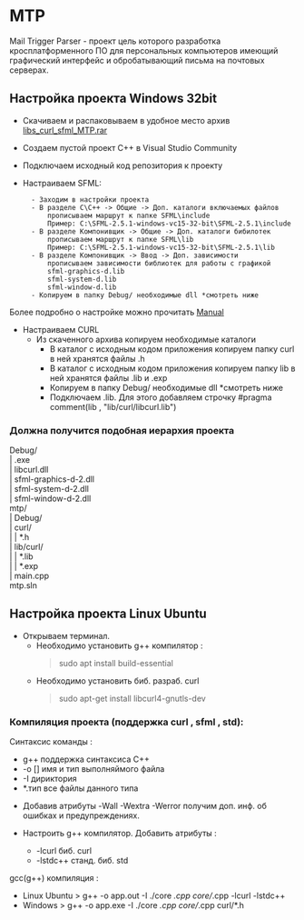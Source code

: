# MTP #
Mail Trigger Parser - проект цель которого разработка кросплатформенного ПО для персональных компьютеров имеющий графический 
интерфейс и обробатывающий письма на почтовых серверах.

## Настройка проекта Windows 32bit ##

- Скачиваем и распаковываем в удобное место архив [libs_curl_sfml_MTP.rar](https://drive.google.com/file/d/1xdz1N1XFkv59eb-1l5nhpoY3fnCsJ3RR/view?usp=sharing)
- Создаем пустой проект C++ в Visual Studio Community
- Подключаем исходный код репозитория к проекту

- Настраиваем SFML:

		- Заходим в настройки проекта
		- В разделе C\C++ -> Общие -> Доп. каталоги включаемых файлов 
			прописываем маршрут к папке SFML\include
			Пример: C:\SFML-2.5.1-windows-vc15-32-bit\SFML-2.5.1\include
		- В разделе Компонивщик -> Общие -> Доп. каталоги бибилотек 
			прописываем маршрут к папке SFML\lib
			Пример: C:\SFML-2.5.1-windows-vc15-32-bit\SFML-2.5.1\lib
		- В разделе Компонивщик -> Ввод -> Доп. зависимости
			прописываем зависимости библиотек для работы с графикой
			sfml-graphics-d.lib
			sfml-system-d.lib
			sfml-window-d.lib
		- Копируем в папку Debug/ необходимые dll *смотреть ниже
		
Более подробно о настройке можно прочитать [Manual](https://www.sfml-dev.org/tutorials/2.5/start-vc.php "Официальное описание настроек VC")
	
- Настраиваем CURL
    - Из скаченного архива копируем необходимые каталоги
        - В каталог с исходным кодом приложения копируем папку curl в ней хранятся файлы .h
        - В каталог с исходным кодом приложения копируем папку lib в ней хранятся файлы .lib и .exp
        - Копируем в папку Debug/ необходимые dll *смотреть ниже
        - Подключаем .lib. Для этого добавляем строчку #pragma comment(lib , "lib/curl/libcurl.lib")
        
### Должна получится подобная иерархия проекта ###

Debug/\
|	  .exe\
|	  libcurl.dll\
|	  sfml-graphics-d-2.dll\
|	  sfml-system-d-2.dll\
|	  sfml-window-d-2.dll\
mtp/\
|	  Debug/\
|	  curl/\
|	      |	*.h\
|	  lib/curl/\
|	          |		*.lib\
|	          |		*.exp\
|	  main.cpp\
mtp.sln

## Настройка проекта Linux Ubuntu ##

- Открываем терминал.
    - Необходимо установить g++ компилятор :
        >   sudo apt install build-essential
    - Необходимо установить биб. разраб. curl
        >   sudo apt-get install libcurl4-gnutls-dev
        
### Компиляция проекта (поддержка curl , sfml , std): ###
Синтаксис команды :
+ g++     поддержка синтаксиса C++
+ -o []   имя и тип выполняймого файла
+ -I      дириктория
+ *.тип   все файлы данного типа
    
- Добавив атрибуты -Wall -Wextra -Werror получим доп. инф. об ошибках и предупреждениях.

- Настроить g++ компилятор. Добавить атрибуты :
	+	-lcurl      биб. curl
	+	-lstdc++    станд. биб. std

gcc(g++) компиляция :
- Linux Ubuntu    > g++ -o app.out -I ./core *.cpp core/*.cpp -lcurl -lstdc++
- Windows         > g++ -o app.exe -I ./core *.cpp core/*.cpp curl/*.h
